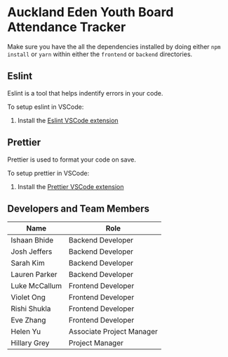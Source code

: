# Auckland Eden Youth Board Attendance Tracker

Make sure you have the all the dependencies installed by doing either `npm install` or `yarn` within either the `frontend` or `backend` directories.

## Eslint

Eslint is a tool that helps indentify errors in your code.

To setup eslint in VSCode:
1. Install the [Eslint VSCode extension](https://marketplace.visualstudio.com/items?itemName=dbaeumer.vscode-eslint)

## Prettier

Prettier is used to format your code on save.

To setup prettier in VSCode:
1. Install the [Prettier VSCode extension](https://marketplace.visualstudio.com/items?itemName=esbenp.prettier-vscode)

## Developers and Team Members
| Name          | Role                      |
|---------------|---------------------------|
| Ishaan Bhide  | Backend Developer         |
| Josh Jeffers  | Backend Developer         |
| Sarah Kim     | Backend Developer         |
| Lauren Parker | Backend Developer         |
| Luke McCallum | Frontend Developer        |
| Violet Ong    | Frontend Developer        |
| Rishi Shukla  | Frontend Developer        |
| Eve Zhang     | Frontend Developer        |
| Helen Yu      | Associate Project Manager |
| Hillary Grey  | Project Manager           |
